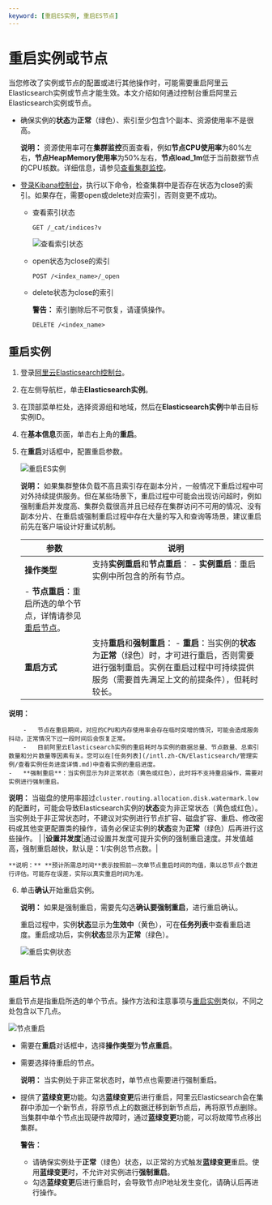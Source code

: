 ```yaml
---
keyword: [重启ES实例, 重启ES节点]
---
```


# 重启实例或节点

当您修改了实例或节点的配置或进行其他操作时，可能需要重启阿里云Elasticsearch实例或节点才能生效。本文介绍如何通过控制台重启阿里云Elasticsearch实例或节点。

-   确保实例的**状态**为**正常**（绿色）、索引至少包含1个副本、资源使用率不是很高。

    **说明：** 资源使用率可在**集群监控**页面查看，例如**节点CPU使用率**为80%左右，**节点HeapMemory使用率**为50%左右，**节点load\_1m**低于当前数据节点的CPU核数。详细信息，请参见[查看集群监控](/intl.zh-CN/Elasticsearch/集群监控报警/集群监控指标说明.md)。

-   [登录Kibana控制台](/intl.zh-CN/Elasticsearch/可视化控制/Kibana/登录Kibana控制台.md)，执行以下命令，检查集群中是否存在状态为close的索引。如果存在，需要open或delete对应索引，否则变更不成功。
    -   查看索引状态

        ```
        GET /_cat/indices?v
        ```

        ![查看索引状态](https://static-aliyun-doc.oss-accelerate.aliyuncs.com/assets/img/zh-CN/7521954161/p244657.png)

    -   open状态为close的索引

        ```
        POST /<index_name>/_open
        ```

    -   delete状态为close的索引

        **警告：** 索引删除后不可恢复，请谨慎操作。

        ```
        DELETE /<index_name>
        ```


## 重启实例

1.  登录[阿里云Elasticsearch控制台](https://elasticsearch.console.aliyun.com/#/home)。

2.  在左侧导航栏，单击**Elasticsearch实例**。

3.  在顶部菜单栏处，选择资源组和地域，然后在**Elasticsearch实例**中单击目标实例ID。

4.  在**基本信息**页面，单击右上角的**重启**。

5.  在**重启**对话框中，配置重启参数。

    ![重启ES实例](https://static-aliyun-doc.oss-accelerate.aliyuncs.com/assets/img/zh-CN/5287659951/p81252.png)

    **说明：** 如果集群整体负载不高且索引存在副本分片，一般情况下重启过程中可对外持续提供服务。但在某些场景下，重启过程中可能会出现访问超时，例如强制重启并发度高、集群负载很高并且已经存在集群访问不可用的情况、没有副本分片、在重启或强制重启过程中存在大量的写入和查询等场景，建议重启前先在客户端设计好重试机制。

    |参数|说明|
    |--|--|
    |**操作类型**|支持**实例重启**和**节点重启**：     -   **实例重启**：重启实例中所包含的所有节点。
    -   **节点重启**：重启所选的单个节点，详情请参见[重启节点](#section_ed1_ce1_s6k)。 |
    |**重启方式**|支持**重启**和**强制重启**：     -   **重启**：当实例的**状态**为**正常**（绿色）时，才可进行重启，否则需要进行强制重启。实例在重启过程中可持续提供服务（需要首先满足上文的前提条件），但耗时较长。

**说明：**

        -   节点在重启期间，对应的CPU和内存使用率会存在临时突增的情况，可能会造成服务抖动，正常情况下过一段时间后会恢复正常。
        -   目前阿里云Elasticsearch实例的重启耗时与实例的数据总量、节点数量、总索引数量和分片数量等因素有关。您可以在[任务列表](/intl.zh-CN/Elasticsearch/管理实例/查看实例任务进度详情.md)中查看实例的重启进度。
    -   **强制重启**：当实例显示为非正常状态（黄色或红色），此时将不支持重启操作，需要对实例进行强制重启。

**说明：** 当磁盘的使用率超过`cluster.routing.allocation.disk.watermark.low`的配置时，可能会导致Elasticsearch实例的**状态**变为非正常状态（黄色或红色）。当实例处于非正常状态时，不建议对实例进行节点扩容、磁盘扩容、重启、修改密码或其他变更配置类的操作，请务必保证实例的**状态**变为**正常**（绿色）后再进行这些操作。 |
    |**设置并发度**|通过设置并发度可提升实例的强制重启速度。并发值越高，强制重启越快，默认是：1/实例总节点数。|

    **说明：** **预计所需总时间**表示按照前一次单节点重启时间的均值，乘以总节点个数进行评估。可能存在误差，实际以真实重启时间为准。

6.  单击**确认**开始重启实例。

    **说明：** 如果是强制重启，需要先勾选**确认要强制重启**，进行重启确认。

    重启过程中，实例**状态**显示为**生效中**（黄色），可在**任务列表**中查看重启进度。重启成功后，实例**状态**显示为**正常**（绿色）。

    ![重启实例状态](https://static-aliyun-doc.oss-accelerate.aliyuncs.com/assets/img/zh-CN/6287659951/p59938.png)


## 重启节点

重启节点是指重启所选的单个节点。操作方法和注意事项与[重启实例](#section_rc0_xb0_vnt)类似，不同之处包含以下几点。

![节点重启](https://static-aliyun-doc.oss-accelerate.aliyuncs.com/assets/img/zh-CN/6287659951/p75998.png)

-   需要在**重启**对话框中，选择**操作类型**为**节点重启**。
-   需要选择待重启的节点。

    **说明：** 当实例处于非正常状态时，单节点也需要进行强制重启。

-   提供了**蓝绿变更**功能。勾选**蓝绿变更**后进行重启，阿里云Elasticsearch会在集群中添加一个新节点，将原节点上的数据迁移到新节点后，再将原节点删除。当集群中单个节点出现硬件故障时，通过**蓝绿变更**功能，可以将故障节点移出集群。

    **警告：**

    -   请确保实例处于**正常**（绿色）状态，以正常的方式触发**蓝绿变更**重启。使用**蓝绿变更**时，不允许对实例进行**强制重启**。
    -   勾选**蓝绿变更**后进行重启时，会导致节点IP地址发生变化，请确认后再进行操作。

